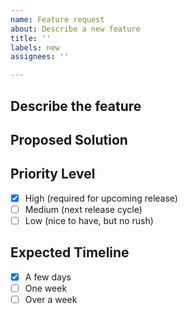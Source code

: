```yaml
---
name: Feature request
about: Describe a new feature
title: ''
labels: new
assignees: ''

---
```


## Describe the feature
<!-- A clear and concise description of what the feature is-->

## Proposed Solution
<!-- Describe the solution you'd like and the tools you would recommend. Provide details on how the feature should work or behave.-->

## Priority Level
- [x] High (required for upcoming release)
- [ ] Medium (next release cycle)
- [ ] Low (nice to have, but no rush)

## Expected Timeline
- [x] A few days
- [ ] One week 
- [ ] Over a week